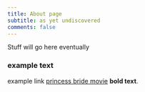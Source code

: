```yaml
---
title: About page
subtitle: as yet undiscovered
comments: false
---
```


Stuff will go here eventually

### example text

example link [princess bride movie](https://en.wikipedia.org/wiki/The_Princess_Bride_%28film%29)  **bold text**.